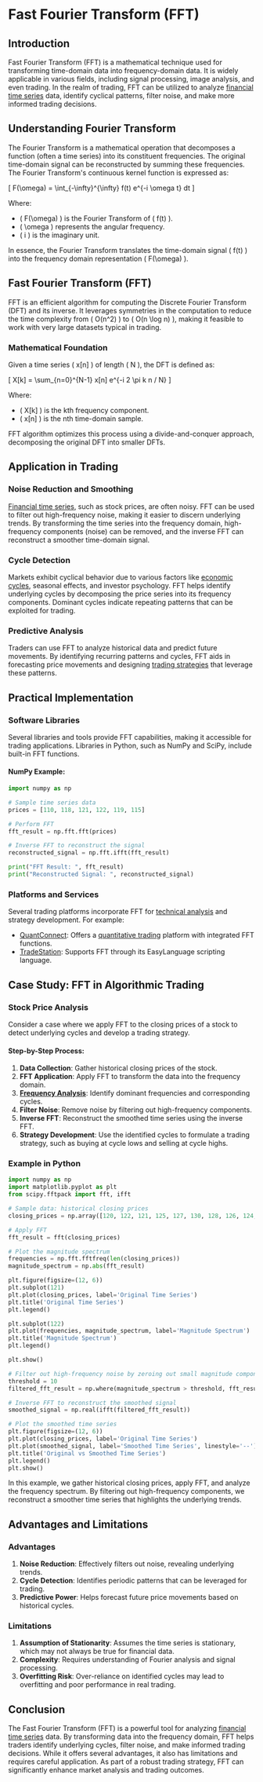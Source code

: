 # Fast Fourier Transform (FFT)

## Introduction

Fast Fourier Transform (FFT) is a mathematical technique used for transforming time-domain data into frequency-domain data. It is widely applicable in various fields, including signal processing, image analysis, and even trading. In the realm of trading, FFT can be utilized to analyze [financial time series](../f/financial_time_series.md) data, identify cyclical patterns, filter noise, and make more informed trading decisions.

## Understanding Fourier Transform

The Fourier Transform is a mathematical operation that decomposes a function (often a time series) into its constituent frequencies. The original time-domain signal can be reconstructed by summing these frequencies. The Fourier Transform's continuous kernel function is expressed as:

\[ F(\omega) = \int_{-\infty}^{\infty} f(t) e^{-i \omega t} dt \]

Where:
- \( F(\omega) \) is the Fourier Transform of \( f(t) \).
- \( \omega \) represents the angular frequency.
- \( i \) is the imaginary unit.

In essence, the Fourier Transform translates the time-domain signal \( f(t) \) into the frequency domain representation \( F(\omega) \).

## Fast Fourier Transform (FFT)

FFT is an efficient algorithm for computing the Discrete Fourier Transform (DFT) and its inverse. It leverages symmetries in the computation to reduce the time complexity from \( O(n^2) \) to \( O(n \log n) \), making it feasible to work with very large datasets typical in trading.

### Mathematical Foundation

Given a time series \( x[n] \) of length \( N \), the DFT is defined as:

\[ X[k] = \sum_{n=0}^{N-1} x[n] e^{-i 2 \pi k n / N} \]

Where:
- \( X[k] \) is the kth frequency component.
- \( x[n] \) is the nth time-domain sample.

FFT algorithm optimizes this process using a divide-and-conquer approach, decomposing the original DFT into smaller DFTs.

## Application in Trading

### Noise Reduction and Smoothing

[Financial time series](../f/financial_time_series.md), such as stock prices, are often noisy. FFT can be used to filter out high-frequency noise, making it easier to discern underlying trends. By transforming the time series into the frequency domain, high-frequency components (noise) can be removed, and the inverse FFT can reconstruct a smoother time-domain signal.

### Cycle Detection

Markets exhibit cyclical behavior due to various factors like [economic cycles](../e/economic_cycles.md), seasonal effects, and investor psychology. FFT helps identify underlying cycles by decomposing the price series into its frequency components. Dominant cycles indicate repeating patterns that can be exploited for trading.

### Predictive Analysis

Traders can use FFT to analyze historical data and predict future movements. By identifying recurring patterns and cycles, FFT aids in forecasting price movements and designing [trading strategies](../t/trading_strategies.md) that leverage these patterns.

## Practical Implementation

### Software Libraries

Several libraries and tools provide FFT capabilities, making it accessible for trading applications. Libraries in Python, such as NumPy and SciPy, include built-in FFT functions.

#### NumPy Example:

```python
import numpy as np

# Sample time series data
prices = [110, 118, 121, 122, 119, 115]

# Perform FFT
fft_result = np.fft.fft(prices)

# Inverse FFT to reconstruct the signal
reconstructed_signal = np.fft.ifft(fft_result)

print("FFT Result: ", fft_result)
print("Reconstructed Signal: ", reconstructed_signal)
```

### Platforms and Services

Several trading platforms incorporate FFT for [technical analysis](../t/technical_analysis.md) and strategy development. For example:
- [QuantConnect](https://www.quantconnect.com/): Offers a [quantitative trading](../q/quantitative_trading.md) platform with integrated FFT functions.
- [TradeStation](https://www.tradestation.com/): Supports FFT through its EasyLanguage scripting language.

## Case Study: FFT in Algorithmic Trading

### Stock Price Analysis

Consider a case where we apply FFT to the closing prices of a stock to detect underlying cycles and develop a trading strategy.

#### Step-by-Step Process:

1. **Data Collection**: Gather historical closing prices of the stock.
2. **FFT Application**: Apply FFT to transform the data into the frequency domain.
3. **[Frequency Analysis](../f/frequency_analysis.md)**: Identify dominant frequencies and corresponding cycles.
4. **Filter Noise**: Remove noise by filtering out high-frequency components.
5. **Inverse FFT**: Reconstruct the smoothed time series using the inverse FFT.
6. **Strategy Development**: Use the identified cycles to formulate a trading strategy, such as buying at cycle lows and selling at cycle highs.

### Example in Python

```python
import numpy as np
import matplotlib.pyplot as plt
from scipy.fftpack import fft, ifft

# Sample data: historical closing prices
closing_prices = np.array([120, 122, 121, 125, 127, 130, 128, 126, 124, 122, 123, 125])

# Apply FFT
fft_result = fft(closing_prices)

# Plot the magnitude spectrum
frequencies = np.fft.fftfreq(len(closing_prices))
magnitude_spectrum = np.abs(fft_result)

plt.figure(figsize=(12, 6))
plt.subplot(121)
plt.plot(closing_prices, label='Original Time Series')
plt.title('Original Time Series')
plt.legend()

plt.subplot(122)
plt.plot(frequencies, magnitude_spectrum, label='Magnitude Spectrum')
plt.title('Magnitude Spectrum')
plt.legend()

plt.show()

# Filter out high-frequency noise by zeroing out small magnitude components
threshold = 10
filtered_fft_result = np.where(magnitude_spectrum > threshold, fft_result, 0)

# Inverse FFT to reconstruct the smoothed signal
smoothed_signal = np.real(ifft(filtered_fft_result))

# Plot the smoothed time series
plt.figure(figsize=(12, 6))
plt.plot(closing_prices, label='Original Time Series')
plt.plot(smoothed_signal, label='Smoothed Time Series', linestyle='--')
plt.title('Original vs Smoothed Time Series')
plt.legend()
plt.show()
```

In this example, we gather historical closing prices, apply FFT, and analyze the frequency spectrum. By filtering out high-frequency components, we reconstruct a smoother time series that highlights the underlying trends.

## Advantages and Limitations

### Advantages

1. **Noise Reduction**: Effectively filters out noise, revealing underlying trends.
2. **Cycle Detection**: Identifies periodic patterns that can be leveraged for trading.
3. **Predictive Power**: Helps forecast future price movements based on historical cycles.

### Limitations

1. **Assumption of Stationarity**: Assumes the time series is stationary, which may not always be true for financial data.
2. **Complexity**: Requires understanding of Fourier analysis and signal processing.
3. **Overfitting Risk**: Over-reliance on identified cycles may lead to overfitting and poor performance in real trading.

## Conclusion

The Fast Fourier Transform (FFT) is a powerful tool for analyzing [financial time series](../f/financial_time_series.md) data. By transforming data into the frequency domain, FFT helps traders identify underlying cycles, filter noise, and make informed trading decisions. While it offers several advantages, it also has limitations and requires careful application. As part of a robust trading strategy, FFT can significantly enhance market analysis and trading outcomes.

